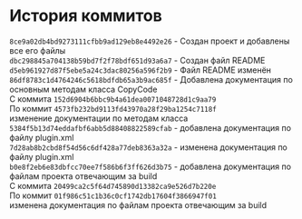 # История коммитов

`8ce9a02db4bd9273111cfbb9ad129eb8e4492e26` - Создан проект и добавлены все его файлы<br>
`dbc298845a704138b59bd7f2f78bdf651d93a6a7` - Создан файл README<br>
`d5eb961927d87f5ebe5a24c3dac80256a596f2b9` - Файл README изменён<br>
`86df8783c1d4764246c5618bdfdb65a3b9ac685f` - Добавлена документация по основным методам класса CopyCode<br>
С коммита `152d6904b6bbc9b4a61dea0071048728d1c9aa79`<br>
По коммит `4573fb232bd9113fd43970a28f29ba1254c7118f`<br>
изменение документации по методам класса<br>
`5384f5b13d74eddafbf6abb5d88408822589cfab` - добавлена документация по файлу plugin.xml<br>
`7d28ab8b2cbd8f54d56c6df428a77deb8363a32a` - изменена документация по файлу plugin.xml<br>
`b0e8f2eb6e83dbfcc70ee7f586b6f3ff626d3b75` - добавлена документация по файлам проекта отвечающим за build<br>
С коммита `20499ca2c5f64d745890d13382ca9e526d7b220e`<br>
По коммит `01f986c51c1b36c0cf1742db17604f3866947f01`<br>
изменена документация по файлам проекта отвечающим за build<br>
